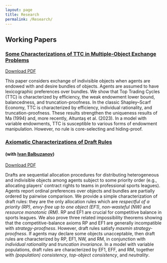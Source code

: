 ```yaml
---
layout: page
title: Research
permalink: /Research/
---
```


## Working Papers

### [Some Characterizations of TTC in Multiple-Object Exchange Problems](https://arxiv.org/abs/2204.08300)
[Download PDF](`docs/Some_Characterizations_of_TTC_WP_24-04-07.pdf`)

This paper considers exchange of indivisible objects when agents are endowed with and desire bundles of objects. Agents are assumed to have lexicographic preferences over bundles. We show that Top Trading Cycles (TTC) is characterized by efficiency, the weak endowment lower bound, balancedness, and truncation-proofness. In the classic Shapley–Scarf Economy, TTC is characterized by efficiency, individual rationality, and truncation-proofness. These results strengthen the uniqueness results of Ma (1994) and, more recently, Altuntaş et al. (2023). In a model with variable endowments, TTC is susceptible to various forms of endowment manipulation. However, no rule is core-selecting and hiding-proof.

### [Axiomatic Characterizations of Draft Rules](https://arxiv.org/abs/2204.08300)
#### (with [Ivan Balbuzanov](https://sites.google.com/site/ibalbuzanov/))
[Download PDF](https://arxiv.org/pdf/2204.08300.pdf)

Drafts are sequential allocation procedures for distributing heterogeneous and indivisible objects among agents subject to some priority order (e.g., allocating players' contract rights to teams in professional sports leagues). Agents report ordinal preferences over objects and bundles are partially ordered by pairwise comparison. We provide a simple characterization of draft rules: they are the only allocation rules which are _respectful of a priority (RP)_, _envy-free up to one object (EF1)_, _non-wasteful (NW)_ and _resource monotonic (RM)_. RP and EF1 are crucial for competitive balance in sports leagues. We also prove three related impossibility theorems showing that the competitive-balance axioms RP and EF1 are generally incompatible with _strategy-proofness_. However, draft rules satisfy _maxmin strategy-proofness_. If agents may declare some objects unacceptable, then draft rules are characterized by RP, EF1, NW, and RM, in conjunction with _individual rationality_ and _truncation invariance_. In a model with variable populations, draft rules are characterized by EF1, EFF, and RM, together with _(population) consistency_, _top-object consistency_, and _neutrality_.